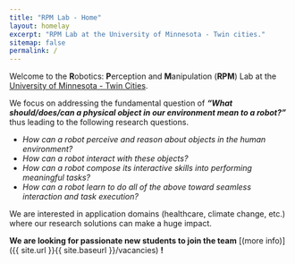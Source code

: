 ```yaml
---
title: "RPM Lab - Home"
layout: homelay
excerpt: "RPM Lab at the University of Minnesota - Twin cities."
sitemap: false
permalink: /
---
```


Welcome to the **R**obotics: **P**erception and **M**anipulation (**RPM**) Lab at the [University of Minnesota - Twin Cities](https://twin-cities.umn.edu/).

We focus on addressing the fundamental question of _**“What should/does/can a physical object in our environment mean to a robot?”**_ thus leading to the following research questions.
- _How can a robot perceive and reason about objects in the human environment?_
- _How can a robot interact with these objects?_
- _How can a robot compose its interactive skills into performing meaningful tasks?_
- _How can a robot learn to do all of the above toward seamless interaction and task execution?_

We are interested in application domains (healthcare, climate change, etc.) where our research solutions can make a huge impact. 

**We are  looking for passionate new students to join the team** [(more info)]({{ site.url }}{{ site.baseurl }}/vacancies) **!**
